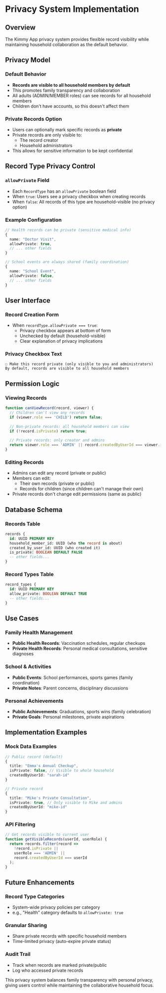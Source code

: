 # Privacy System Implementation

## Overview

The Kimmy App privacy system provides flexible record visibility while maintaining household collaboration as the default behavior.

## Privacy Model

### Default Behavior
- **Records are visible to all household members by default**
- This promotes family transparency and collaboration
- All adults (ADMIN/MEMBER roles) can see records for all household members
- Children don't have accounts, so this doesn't affect them

### Private Records Option
- Users can optionally mark specific records as **private**
- Private records are only visible to:
  - The record creator
  - Household administrators
- This allows for sensitive information to be kept confidential

## Record Type Privacy Control

### `allowPrivate` Field
- Each `RecordType` has an `allowPrivate` boolean field
- When `true`: Users see a privacy checkbox when creating records
- When `false`: All records of this type are household-visible (no privacy option)

### Example Configuration
```typescript
// Health records can be private (sensitive medical info)
{
  name: "Doctor Visit",
  allowPrivate: true,
  // ... other fields
}

// School events are always shared (family coordination)
{
  name: "School Event", 
  allowPrivate: false,
  // ... other fields
}
```

## User Interface

### Record Creation Form
- When `recordType.allowPrivate === true`:
  - Privacy checkbox appears at bottom of form
  - Unchecked by default (household-visible)
  - Clear explanation of privacy implications

### Privacy Checkbox Text
```
☐ Make this record private (only visible to you and administrators)
By default, records are visible to all household members
```

## Permission Logic

### Viewing Records
```typescript
function canViewRecord(record, viewer) {
  // Children can't view any records
  if (viewer.role === 'CHILD') return false;
  
  // Non-private records: all household members can view
  if (!record.isPrivate) return true;
  
  // Private records: only creator and admins
  return viewer.role === 'ADMIN' || record.createdByUserId === viewer.id;
}
```

### Editing Records
- Admins can edit any record (private or public)
- Members can edit:
  - Their own records (private or public)
  - Records for children (since children can't manage their own)
- Private records don't change edit permissions (same as public)

## Database Schema

### Records Table
```sql
records {
  id: UUID PRIMARY KEY
  household_member_id: UUID (who the record is about)
  created_by_user_id: UUID (who created it)
  is_private: BOOLEAN DEFAULT FALSE
  -- other fields...
}
```

### Record Types Table
```sql
record_types {
  id: UUID PRIMARY KEY
  allow_private: BOOLEAN DEFAULT TRUE
  -- other fields...
}
```

## Use Cases

### Family Health Management
- **Public Health Records**: Vaccination schedules, regular checkups
- **Private Health Records**: Personal medical consultations, sensitive diagnoses

### School & Activities
- **Public Events**: School performances, sports games (family coordination)
- **Private Notes**: Parent concerns, disciplinary discussions

### Personal Achievements
- **Public Achievements**: Graduations, sports wins (family celebration)
- **Private Goals**: Personal milestones, private aspirations

## Implementation Examples

### Mock Data Examples
```typescript
// Public record (default)
{
  title: "Emma's Annual Checkup",
  isPrivate: false, // Visible to whole household
  createdByUserId: "sarah-id"
}

// Private record
{
  title: "Mike's Private Consultation", 
  isPrivate: true, // Only visible to Mike and admins
  createdByUserId: "mike-id"
}
```

### API Filtering
```typescript
// Get records visible to current user
function getVisibleRecords(userId, userRole) {
  return records.filter(record => 
    !record.isPrivate || 
    userRole === 'ADMIN' || 
    record.createdByUserId === userId
  );
}
```

## Future Enhancements

### Record Type Categories
- System-wide privacy policies per category
- e.g., "Health" category defaults to `allowPrivate: true`

### Granular Sharing
- Share private records with specific household members
- Time-limited privacy (auto-expire private status)

### Audit Trail
- Track when records are marked private/public
- Log who accessed private records

This privacy system balances family transparency with personal privacy, giving users control while maintaining the collaborative household focus.